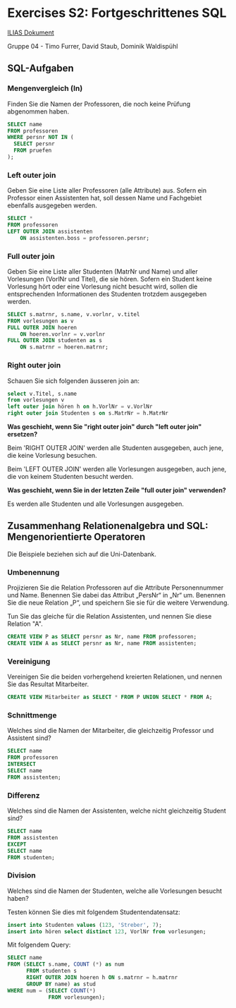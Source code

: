 # Exercises S2: Fortgeschrittenes SQL

[ILIAS Dokument](https://elearning.hslu.ch/ilias/goto.php?target=file_3666932_download)

Gruppe 04 - Timo Furrer, David Staub, Dominik Waldispühl

## SQL-Aufgaben

### Mengenvergleich (ln)
Finden Sie die Namen der Professoren, die noch keine Prüfung abgenommen haben.

```sql
SELECT name 
FROM professoren 
WHERE persnr NOT IN (
  SELECT persnr 
  FROM pruefen
);
```


### Left outer join
Geben Sie eine Liste aller Professoren (alle Attribute) aus. Sofern ein Professor einen Assistenten hat, soll dessen Name und Fachgebiet ebenfalls ausgegeben werden.

```sql
SELECT * 
FROM professoren 
LEFT OUTER JOIN assistenten 
    ON assistenten.boss = professoren.persnr;
```


### Full outer join
Geben Sie eine Liste aller Studenten (MatrNr und Name) und aller Vorlesungen (VorlNr und Titel), die sie hören. Sofern ein Student keine Vorlesung hört oder eine Vorlesung nicht besucht wird, sollen die entsprechenden Informationen des Studenten trotzdem ausgegeben werden.

```sql
SELECT s.matrnr, s.name, v.vorlnr, v.titel 
FROM vorlesungen as v 
FULL OUTER JOIN hoeren 
    ON hoeren.vorlnr = v.vorlnr 
FULL OUTER JOIN studenten as s 
    ON s.matrnr = hoeren.matrnr;
```

### Right outer join
Schauen Sie sich folgenden äusseren join an:

```sql
select v.Titel, s.name
from vorlesungen v
left outer join hören h on h.VorlNr = v.VorlNr
right outer join Studenten s on s.MatrNr = h.MatrNr
```
**Was geschieht, wenn Sie "right outer join" durch "left outer join" ersetzen?**

Beim 'RIGHT OUTER JOIN' werden alle Studenten ausgegeben, auch jene, die keine Vorlesung besuchen.

Beim 'LEFT OUTER JOIN' werden alle Vorlesungen ausgegeben, auch jene, die von keinem Studenten besucht werden.

**Was geschieht, wenn Sie in der letzten Zeile "full outer join" verwenden?**

Es werden alle Studenten und alle Vorlesungen ausgegeben.

## Zusammenhang Relationenalgebra und SQL: Mengenorientierte Operatoren

Die Beispiele beziehen sich auf die Uni-Datenbank.

### Umbenennung
Projizieren Sie die Relation Professoren auf die Attribute Personennummer und Name. Benennen Sie dabei das Attribut „PersNr“ in „Nr“ um. Benennen Sie die neue Relation „P“, und speichern Sie sie für die weitere Verwendung. 

Tun Sie das gleiche für die Relation Assistenten, und nennen Sie diese Relation "A".

```sql
CREATE VIEW P as SELECT persnr as Nr, name FROM professoren;
CREATE VIEW A as SELECT persnr as Nr, name FROM assistenten;
```

### Vereinigung
Vereinigen Sie die beiden vorhergehend kreierten Relationen, und nennen Sie das Resultat Mitarbeiter.

```sql
CREATE VIEW Mitarbeiter as SELECT * FROM P UNION SELECT * FROM A;
```

### Schnittmenge
Welches sind die Namen der Mitarbeiter, die gleichzeitig Professor und Assistent sind?

```sql
SELECT name 
FROM professoren 
INTERSECT 
SELECT name 
FROM assistenten;
```

### Differenz

Welches sind die Namen der Assistenten, welche nicht gleichzeitig Student sind?

```sql
SELECT name 
FROM assistenten 
EXCEPT 
SELECT name 
FROM studenten;
```

### Division

Welches sind die Namen der Studenten, welche alle Vorlesungen besucht haben?

Testen können Sie dies mit folgendem Studentendatensatz:
```sql
insert into Studenten values (123, 'Streber', 7);
insert into hören select distinct 123, VorlNr from vorlesungen;
```
Mit folgendem Query:
```sql
SELECT name 
FROM (SELECT s.name, COUNT (*) as num
      FROM studenten s
      RIGHT OUTER JOIN hoeren h ON s.matrnr = h.matrnr
      GROUP BY name) as stud 
WHERE num = (SELECT COUNT(*)
             FROM vorlesungen);
```
